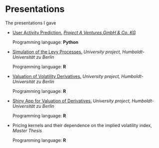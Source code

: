 # Presentations
The presentations I gave

+ [User Activity Prediction.](https://github.com/romanlykhnenko/Presentations/blob/master/user_activity_15_12_2015.pdf) [*Project A Ventures GmbH & Co. KG*](https://www.project-a.com/de) 

    Programming language: **Python**

+ [Simulation of the Levy Processes.](https://github.com/romanlykhnenko/Presentations/blob/master/Simulation_of_Levy_Processes.pdf) *University project, Humboldt-Universität zu Berlin*

  Programming language: **R**

+ [Valuation of Volatility Derivatives.](https://github.com/romanlykhnenko/Presentations/blob/master/ValuationVolaOptions.pdf) *University project, Humboldt-Universität zu Berlin*

  Programming language: **R**

+ [Shiny App for Valuation of Derivatives.](https://github.com/romanlykhnenko/Presentations/blob/master/ShinyAppForDerivativeValuation.pdf) *University project, Humboldt-Universität zu Berlin*

  Programming language: **R**

+ Pricing kernels and their dependence on the implied volatility index, *Master Thesis*

  Programming language: **R**


